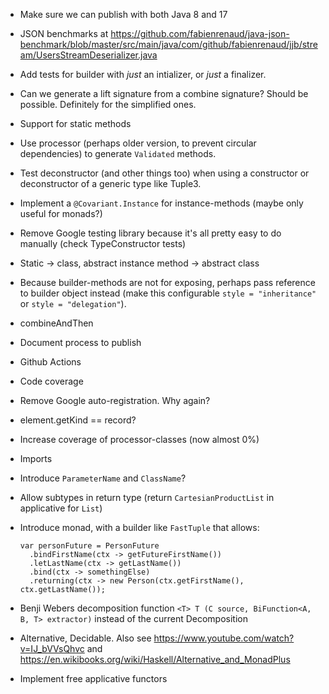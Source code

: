 * Make sure we can publish with both Java 8 and 17
* JSON benchmarks at https://github.com/fabienrenaud/java-json-benchmark/blob/master/src/main/java/com/github/fabienrenaud/jjb/stream/UsersStreamDeserializer.java
* Add tests for builder with _just_ an intializer, or _just_ a finalizer.
* Can we generate a lift signature from a combine signature? Should be possible. Definitely for the simplified ones.
* Support for static methods
* Use processor (perhaps older version, to prevent circular dependencies) to generate `Validated` methods.
* Test deconstructor (and other things too) when using a constructor or deconstructor of a generic type like Tuple3.
* Implement a `@Covariant.Instance` for instance-methods (maybe only useful for monads?)
* Remove Google testing library because it's all pretty easy to do manually (check TypeConstructor tests)
* Static -> class, abstract instance method -> abstract class
* Because builder-methods are not for exposing, perhaps pass reference to builder object instead (make this configurable `style = "inheritance"` or `style = "delegation"`).
* combineAndThen
* Document process to publish
* Github Actions
* Code coverage
* Remove Google auto-registration. Why again?
* element.getKind == record?
* Increase coverage of processor-classes (now almost 0%)
* Imports
* Introduce `ParameterName` and `ClassName`?
* Allow subtypes in return type (return `CartesianProductList` in applicative for `List`)
* Introduce monad, with a builder like `FastTuple` that allows:
    
    ```
    var personFuture = PersonFuture
      .bindFirstName(ctx -> getFutureFirstName())
      .letLastName(ctx -> getLastName())
      .bind(ctx -> somethingElse)
      .returning(ctx -> new Person(ctx.getFirstName(), ctx.getLastName());
    ```
* Benji Webers decomposition function `<T> T (C source, BiFunction<A, B, T> extractor)` instead of the current Decomposition
* Alternative, Decidable. Also see https://www.youtube.com/watch?v=IJ_bVVsQhvc and https://en.wikibooks.org/wiki/Haskell/Alternative_and_MonadPlus
* Implement free applicative functors
